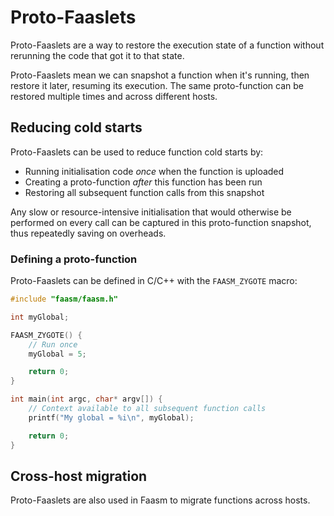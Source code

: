 # Proto-Faaslets

Proto-Faaslets are a way to restore the execution state of a function without 
rerunning the code that got it to that state.

Proto-Faaslets mean we can snapshot a function when it's running, then restore 
it later, resuming its execution. The same proto-function can be restored multiple
times and across different hosts. 

## Reducing cold starts

Proto-Faaslets can be used to reduce function cold starts by:
 
- Running initialisation code _once_ when the function is uploaded
- Creating a proto-function _after_ this function has been run
- Restoring all subsequent function calls from this snapshot

Any slow or resource-intensive initialisation that would otherwise be performed on every
call can be captured in this proto-function snapshot, thus repeatedly saving on overheads.

### Defining a proto-function
 
Proto-Faaslets can be defined in C/C++ with the `FAASM_ZYGOTE` macro:

```c++
#include "faasm/faasm.h"

int myGlobal;

FAASM_ZYGOTE() {
    // Run once
    myGlobal = 5;

    return 0;
}

int main(int argc, char* argv[]) {
    // Context available to all subsequent function calls
    printf("My global = %i\n", myGlobal);

    return 0;
}
```

## Cross-host migration

Proto-Faaslets are also used in Faasm to migrate functions across hosts.

